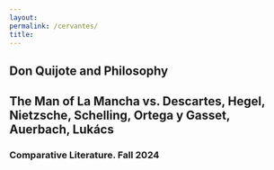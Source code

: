 ```yaml
--- 
layout: 
permalink: /cervantes/
title:
---
```


<link rel="stylesheet" href="https://unpkg.com/tachyons@4.12.0/css/tachyons.min.css"/>
<article class="vh-100 dt w-100 bg-yellow">
  <div class="dtc v-mid tc hot-pink ph3 ph4-l">
    <h1 class="f6 f2-m f-subheadline-l fw6 tc helvetica">Don Quijote and Philosophy</h1>
    <h2 class="f5 f2-m f-subheadline-l navy fw5 tc athelas">The Man of La Mancha vs. Descartes, Hegel, Nietzsche, Schelling, Ortega y Gasset, Auerbach, Lukács</h2>
    <h3 class="f2 fw7 ttu tracked lh-title mt0 mb3 avenir">Comparative Literature. Fall 2024</h3>
  </div>
</article>
